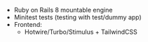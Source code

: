 - Ruby on Rails 8 mountable engine
- Minitest tests (testing with test/dummy app)
- Frontend:
  - Hotwire/Turbo/Stimulus + TailwindCSS